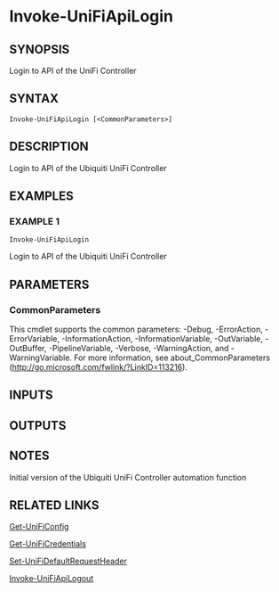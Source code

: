 ﻿---
external help file: UniFiTooling-help.xml
HelpVersion: 1.0.8
Locale: en-US
Module Guid: 7fff91a0-02eb-4df2-84d5-c7d3cd7f7a5d
Module Name: UniFiTooling
online version: https://github.com/Enatec/UniFiTooling/raw/master/docs/Invoke-UniFiApiLogin.md
schema: 2.0.0
---

# Invoke-UniFiApiLogin

## SYNOPSIS
Login to API of the UniFi Controller

## SYNTAX

```
Invoke-UniFiApiLogin [<CommonParameters>]
```

## DESCRIPTION
Login to API of the Ubiquiti UniFi Controller

## EXAMPLES

### EXAMPLE 1
```
Invoke-UniFiApiLogin
```

Login to API of the Ubiquiti UniFi Controller

## PARAMETERS

### CommonParameters
This cmdlet supports the common parameters: -Debug, -ErrorAction, -ErrorVariable, -InformationAction, -InformationVariable, -OutVariable, -OutBuffer, -PipelineVariable, -Verbose, -WarningAction, and -WarningVariable.
For more information, see about_CommonParameters (http://go.microsoft.com/fwlink/?LinkID=113216).

## INPUTS

## OUTPUTS

## NOTES
Initial version of the Ubiquiti UniFi Controller automation function

## RELATED LINKS

[Get-UniFiConfig]()

[Get-UniFiCredentials]()

[Set-UniFiDefaultRequestHeader]()

[Invoke-UniFiApiLogout]()

